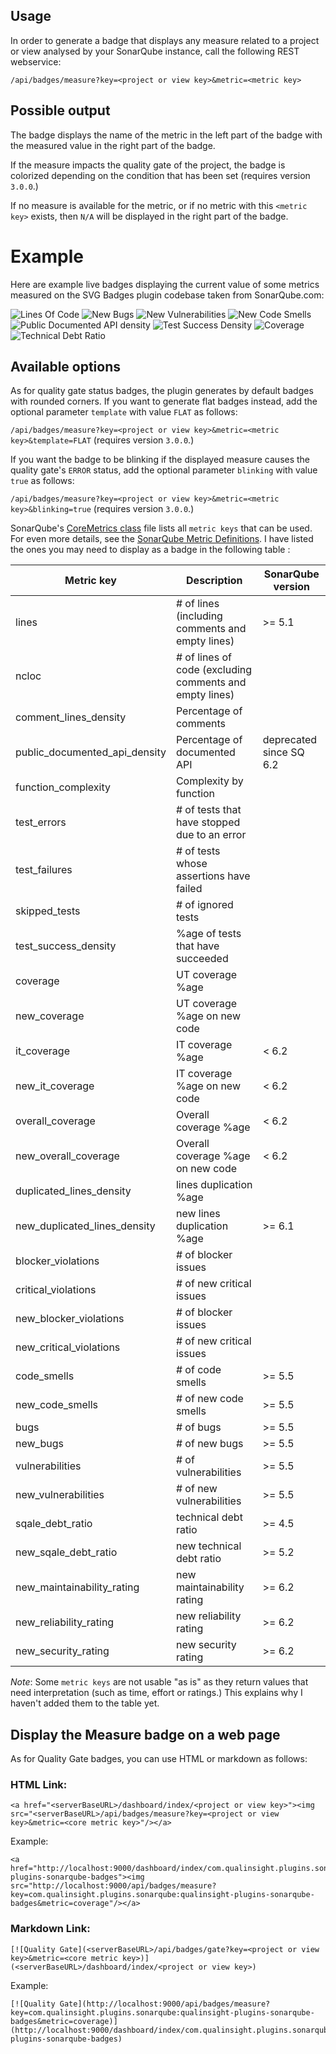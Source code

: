 ## Usage

In order to generate a badge that displays any measure related to a project or view analysed by your SonarQube instance, call the following REST webservice:

``/api/badges/measure?key=<project or view key>&metric=<metric key>``

## Possible output

The badge displays the name of the metric in the left part of the badge with the measured value in the right part of the badge.

If the measure impacts the quality gate of the project, the badge is colorized depending on the condition that has been set (requires version `3.0.0`.)

If no measure is available for the metric, or if no metric with this ``<metric key>`` exists, then ``N/A`` will be displayed in the right part of the badge.

# Example

Here are example live badges displaying the current value of some metrics measured on the SVG Badges plugin codebase taken from SonarQube.com:

![Lines Of Code](https://sonarqube.com/api/badges/measure?key=com.qualinsight.plugins.sonarqube:qualinsight-plugins-sonarqube-badges&metric=ncloc)
![New Bugs](https://sonarqube.com/api/badges/measure?key=com.qualinsight.plugins.sonarqube:qualinsight-plugins-sonarqube-badges&metric=new_bugs)
![New Vulnerabilities](https://sonarqube.com/api/badges/measure?key=com.qualinsight.plugins.sonarqube:qualinsight-plugins-sonarqube-badges&metric=new_vulnerabilities)
![New Code Smells](https://sonarqube.com/api/badges/measure?key=com.qualinsight.plugins.sonarqube:qualinsight-plugins-sonarqube-badges&metric=new_code_smells)
![Public Documented API density](https://sonarqube.com/api/badges/measure?key=com.qualinsight.plugins.sonarqube:qualinsight-plugins-sonarqube-badges&metric=public_documented_api_density)
![Test Success Density](https://sonarqube.com/api/badges/measure?key=com.qualinsight.plugins.sonarqube:qualinsight-plugins-sonarqube-badges&metric=test_success_density)
![Coverage](https://sonarqube.com/api/badges/measure?key=com.qualinsight.plugins.sonarqube:qualinsight-plugins-sonarqube-badges&metric=coverage)
![Technical Debt Ratio](https://sonarqube.com/api/badges/measure?key=com.qualinsight.plugins.sonarqube:qualinsight-plugins-sonarqube-badges&metric=sqale_debt_ratio)

## Available options

As for quality gate status badges, the plugin generates by default badges with rounded corners. If you want to generate flat badges instead, add the optional parameter ``template`` with value ``FLAT`` as follows: 

``/api/badges/measure?key=<project or view key>&metric=<metric key>&template=FLAT`` (requires version `3.0.0`.)

If you want the badge to be blinking if the displayed measure causes the quality gate's `ERROR` status, add the optional parameter ``blinking`` with value ``true`` as follows: 

``/api/badges/measure?key=<project or view key>&metric=<metric key>&blinking=true``  (requires version `3.0.0`.)

SonarQube's [CoreMetrics class](https://github.com/SonarSource/sonarqube/blob/master/sonar-plugin-api/src/main/java/org/sonar/api/measures/CoreMetrics.java) file lists all `metric keys` that can be used. For even more details, see the [SonarQube Metric Definitions](http://docs.sonarqube.org/display/SONAR/Metric+Definitions). I have listed the ones you may need to display as a badge in the following table :

| Metric key | Description | SonarQube version |
|------------|-------------|-------------------|
| lines | # of lines (including comments and empty lines) | >= 5.1 |
| ncloc | # of lines of code (excluding comments and empty lines) | |
| comment_lines_density | Percentage of comments | |
| public_documented_api_density | Percentage of documented API | deprecated since SQ 6.2 |
| function_complexity | Complexity by function | |
| test_errors | # of tests that have stopped due to an error | |
| test_failures | # of tests whose assertions have failed | |
| skipped_tests | # of ignored tests | |
| test_success_density | %age of tests that have succeeded | |
| coverage | UT coverage %age | | 
| new_coverage | UT coverage %age on new code | |
| it_coverage | IT coverage %age |< 6.2 |
| new_it_coverage | IT coverage %age on new code | < 6.2 |
| overall_coverage | Overall coverage %age | < 6.2 |
| new_overall_coverage | Overall coverage %age on new code | < 6.2 |
| duplicated_lines_density | lines duplication %age | |
| new_duplicated_lines_density | new lines duplication %age | >= 6.1|
| blocker_violations | # of blocker issues | |
| critical_violations | # of new critical issues | |
| new_blocker_violations | # of blocker issues | |
| new_critical_violations | # of new critical issues | |
| code_smells | # of code smells | >= 5.5 |
| new_code_smells | # of new code smells | >= 5.5 |
| bugs | # of bugs | >= 5.5 |
| new_bugs | # of new bugs |  >= 5.5 |
| vulnerabilities | # of vulnerabilities |  >= 5.5 |
| new_vulnerabilities | # of new vulnerabilities | >= 5.5 |
| sqale_debt_ratio | technical debt ratio | >= 4.5 |
| new_sqale_debt_ratio | new technical debt ratio | >= 5.2 |
| new_maintainability_rating | new maintainability rating | >= 6.2 |
| new_reliability_rating | new reliability rating | >= 6.2 |
| new_security_rating | new security rating | >= 6.2 |

*Note*: Some `metric keys` are not usable "as is" as they return values that need interpretation (such as time, effort or ratings.) This explains why I haven't added them to the table yet.

## Display the Measure badge on a web page

As for Quality Gate badges, you can use HTML or markdown as follows:

### HTML Link:

```
<a href="<serverBaseURL>/dashboard/index/<project or view key>"><img src="<serverBaseURL>/api/badges/measure?key=<project or view key>&metric=<core metric key>"/></a>
```

Example:

```
<a href="http://localhost:9000/dashboard/index/com.qualinsight.plugins.sonarqube:qualinsight-plugins-sonarqube-badges"><img src="http://localhost:9000/api/badges/measure?key=com.qualinsight.plugins.sonarqube:qualinsight-plugins-sonarqube-badges&metric=coverage"/></a>
```

### Markdown Link:

```
[![Quality Gate](<serverBaseURL>/api/badges/gate?key=<project or view key>&metric=<core metric key>)](<serverBaseURL>/dashboard/index/<project or view key>)
```

Example:

```
[![Quality Gate](http://localhost:9000/api/badges/measure?key=com.qualinsight.plugins.sonarqube:qualinsight-plugins-sonarqube-badges&metric=coverage)](http://localhost:9000/dashboard/index/com.qualinsight.plugins.sonarqube:qualinsight-plugins-sonarqube-badges)
```